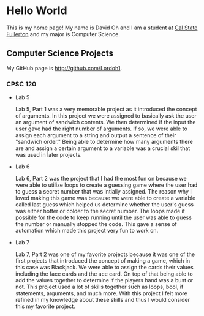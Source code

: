 # Hello World

This is my home page! My name is David Oh and I am a student at [Cal State Fullerton](http://www.fullerton.edu/) and my major is Computer Science.

## Computer Science Projects

My GitHub page is http://github.com/Lordoh1.

### CPSC 120

* Lab 5

    Lab 5, Part 1 was a very memorable project as it introduced the concept of arguments. In this project we were assigned to basically ask the user an argument of sandwich contents. We then determined if the input the user gave had the right number of arguments. If so, we were able to assign each argument to a string and output a sentence of their "sandwich order." Being able to determine how many arguments there are and assign a certain argument to a variable was a crucial skil that was used in later projects. 

* Lab 6

    Lab 6, Part 2 was the project that I had the most fun on because we were able to utilize loops to create a guessing game where the user had to guess a secret number that was intially assigned. The reason why I loved making this game was because we were able to create a variable called last guess which helped us determine whether the user's guess was either hotter or colder to the secret number. The loops made it possible for the code to keep running until the user was able to guess the number or manually stopped the code. This gave a sense of automation which made this project very fun to work on. 

* Lab 7

    Lab 7, Part 2 was one of my favorite projects because it was one of the first projects that introduced the concept of making a game, which in this case was Blackjack. We were able to assign the cards their values including the face cards and the ace card. On top of that being able to add the values together to determine if the players hand was a bust or not. This project used a lot of skills together such as loops, bool, if statements, arguments, and much more. With this project I felt more refined in my knowledge about these skills and thus I would consider this my favorite project. 